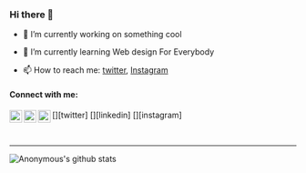 ### Hi there 👋

<!--
**LasyCoder/LasyCoder** is a ✨ _special_ ✨ repository because its `README.md` (this file) appears on your GitHub profile.

Here are some ideas to get you started:

- 🔭 I’m currently working on ...
- 🌱 I’m currently learning AngularJS
- 👯 I’m looking to collaborate on ...
- 🤔 I’m looking for help with ...
- 💬 Ask me about ...
- 📫 How to reach me: twitter 
- 😄 Pronouns: ...
- ⚡ Fun fact: ...
-->
- 🔭 I’m currently working on something cool

- 🌱 I’m currently learning Web design For Everybody

- 📫 How to reach me: [twitter](https://twitter.com/ManishSamrats/), [Instagram](https://instagram.com/manish_samrat_/)

#### Connect with me:

[<img align="left" alt="LasyCoder | Twitter" width="22px" src="https://cdn.jsdelivr.net/npm/simple-icons@v3/icons/twitter.svg" />][twitter]
[<img align="left" alt="LasyCoder | LinkedIn" width="22px" src="https://cdn.jsdelivr.net/npm/simple-icons@v3/icons/linkedin.svg" />][linkedin]
[<img align="left" alt="LasyCoder | Instagram" width="22px" src="https://cdn.jsdelivr.net/npm/simple-icons@v3/icons/instagram.svg" />][instagram]

<br />

---

<img align="left" alt="Anonymous's github stats" src="https://github-readme-stats.vercel.app/api?username=lasycoder&show_icons=true&theme=radical" />
